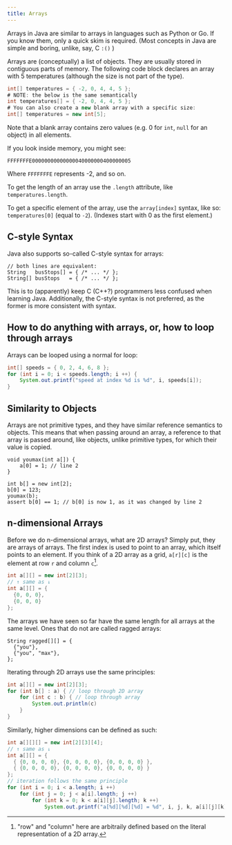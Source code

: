 ```yaml
---
title: Arrays
---
```


Arrays in Java are similar to arrays in languages such as Python or Go. If you know them, only a quick skim is required. (Most concepts in Java are simple and boring, unlike, say, C `:()` )

Arrays are (conceptually) a list of objects. They are usually stored in contiguous parts of memory.
The following code block declares an array with 5 temperatures (although the size is not part of the type).

```java
int[] temperatures = { -2, 0, 4, 4, 5 };
# NOTE: the below is the same semantically
int temperatures[] = { -2, 0, 4, 4, 5 };
# You can also create a new blank array with a specific size:
int[] temperatures = new int[5];
```

Note that a blank array contains zero values (e.g. 0 for `int`, `null` for an object) in all elements.

If you look inside memory, you might see:

```
FFFFFFFE00000000000000040000000400000005
```

Where `FFFFFFFE` represents -2, and so on.

To get the length of an array use the `.length` attribute, like `temperatures.length`.

To get a specific element of the array, use the `array[index]` syntax, like so: `temperatures[0]` (equal to `-2`). (Indexes start with 0 as the first element.)

## C-style Syntax

Java also supports so-called C-style syntax for arrays:

```
// both lines are equivalent:
String   busStops[] = { /* ... */ };
String[] busStops   = { /* ... */ };
```

This is to (apparently) keep C (C++?) programmers less confused when learning Java.
Additionally, the C-style syntax is not preferred, as the former is more consistent with syntax.

## How to do anything with arrays, or, how to loop through arrays

Arrays can be looped using a normal for loop:

```java
int[] speeds = { 0, 2, 4, 6, 8 };
for (int i = 0; i < speeds.length; i ++) {
    System.out.printf("speed at index %d is %d", i, speeds[i]);
}
```

## Similarity to Objects

Arrays are not primitive types, and they have similar reference semantics to objects.
This means that when passing around an array, a reference to that array is passed around, like objects, unlike primitive types, for which their value is copied.

```
void youmax(int a[]) {
    a[0] = 1; // line 2
}

int b[] = new int[2];
b[0] = 123;
youmax(b);
assert b[0] == 1; // b[0] is now 1, as it was changed by line 2
```

## n-dimensional Arrays

Before we do n-dimensional arrays, what are 2D arrays? Simply put, they are arrays of arrays. The first index is used to point to an array, which itself points to an element.
If you think of a 2D array as a grid, `a[r][c]` is the element at row `r` and column `c`[^1].

[^1]: "row" and "column" here are arbitraily defined based on the literal representation of a 2D array.

```java
int a[][] = new int[2][3];
// ↑ same as ↓
int a[][] = {
  {0, 0, 0},
  {0, 0, 0}
};
```

The arrays we have seen so far have the same length for all arrays at the same level. Ones that do not are called ragged arrays:

```
String ragged[][] = {
  {"you"},
  {"you", "max"},
};
```

Iterating through 2D arrays use the same principles:

```java
int a[][] = new int[2][3];
for (int b[] : a) { // loop through 2D array
    for (int c : b) { // loop through array
        System.out.println(c)
    }
}
```

Similarly, higher dimensions can be defined as such:

```java
int a[][][] = new int[2][3][4];
// ↑ same as ↓
int a[][] = {
  { {0, 0, 0, 0}, {0, 0, 0, 0}, {0, 0, 0, 0} },
  { {0, 0, 0, 0}, {0, 0, 0, 0}, {0, 0, 0, 0} }
};
// iteration follows the same principle
for (int i = 0; i < a.length; i ++)
    for (int j = 0; j < a[i].length; j ++)
        for (int k = 0; k < a[i][j].length; k ++)
            System.out.printf("a[%d][%d][%d] = %d", i, j, k, a[i][j][k]);
```
